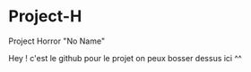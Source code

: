 # Project-H
Project Horror "No Name"

Hey ! c'est le github pour le projet on peux bosser dessus ici ^^
